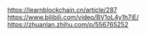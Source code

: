   https://learnblockchain.cn/article/287
  https://www.bilibili.com/video/BV1oL4y1h7iE/
  https://zhuanlan.zhihu.com/p/556765252
